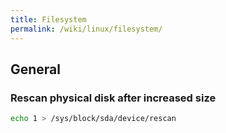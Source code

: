 ```yaml
---
title: Filesystem
permalink: /wiki/linux/filesystem/
---
```

## General

### Rescan physical disk after increased size

```bash
echo 1 > /sys/block/sda/device/rescan
```